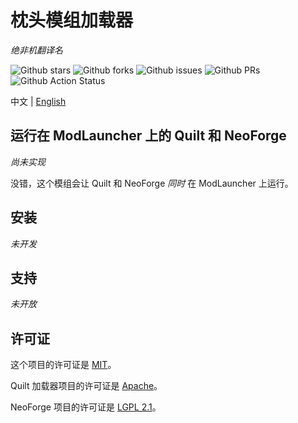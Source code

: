 # 枕头模组加载器
_绝非机翻译名_

![Github stars](https://img.shields.io/github/stars/PillowMC/pillow.svg)
![Github forks](https://img.shields.io/github/forks/PillowMC/pillow.svg)
![Github issues](https://img.shields.io/github/issues/PillowMC/pillow.svg)
![Github PRs](https://img.shields.io/github/issues-pr/PillowMC/pillow.svg)
![Github Action Status](https://img.shields.io/github/workflow/status/PillowMC/pillow/Java%20CI%20with%20Gradle/dev.svg)

中文 | [English](README.md)

## 运行在 ModLauncher 上的 Quilt 和 NeoForge

_尚未实现_

没错，这个模组会让 Quilt 和 NeoForge *同时* 在 ModLauncher 上运行。

## 安装

_未开发_

## 支持

_未开放_

## 许可证

这个项目的许可证是 [MIT](License.txt)。

Quilt 加载器项目的许可证是 [Apache](License.Quilt.txt)。

NeoForge 项目的许可证是 [LGPL 2.1](License.NeoForge.txt)。
